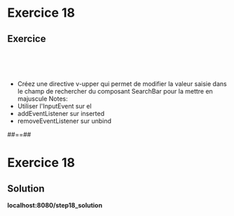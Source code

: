 <!-- .slide: class="exercice" -->
# Exercice 18
## Exercice
<br><br><br>

- Créez une directive v-upper qui permet de modifier la valeur saisie dans le champ de rechercher du composant SearchBar pour la mettre en majuscule
Notes:
- Utiliser l'InputEvent sur el
- addEventListener sur inserted
- removeEventListener sur unbind

##==##

<!-- .slide: class="exercice" -->
# Exercice 18
## Solution
<b>localhost:8080/step18_solution</b>
<!-- .element: class="full-center" -->
